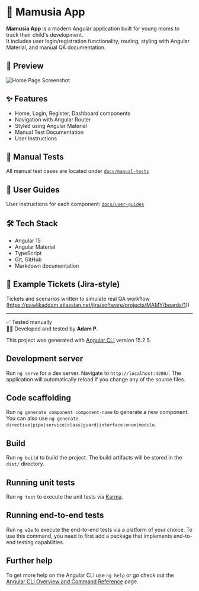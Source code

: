 # 🍼 Mamusia App

**Mamusia App** is a modern Angular application built for young moms to track their child's development.  
It includes user login/registration functionality, routing, styling with Angular Material, and manual QA documentation.

## 📸 Preview

![Home Page Screenshot](./screenshots/home.png)

## ✨ Features

- Home, Login, Register, Dashboard components
- Navigation with Angular Router
- Styled using Angular Material
- Manual Test Documentation
- User Instructions

## 🧪 Manual Tests
All manual test cases are located under [`docs/manual-tests`](./docs/manual-tests)

## 📘 User Guides
User instructions for each component: [`docs/user-guides`](./docs/user-guides)

## 🛠 Tech Stack
- Angular 15
- Angular Material
- TypeScript
- Git, GitHub
- Markdown documentation

## 🧾 Example Tickets (Jira-style)
Tickets and scenarios written to simulate real QA workflow (https://pawlikaddam.atlassian.net/jira/software/projects/MAMY/boards/1))

---

✅ Tested manually  
👨‍💻 Developed and tested by **Adam P.**

This project was generated with [Angular CLI](https://github.com/angular/angular-cli) version 15.2.5.

## Development server

Run `ng serve` for a dev server. Navigate to `http://localhost:4200/`. The application will automatically reload if you change any of the source files.

## Code scaffolding

Run `ng generate component component-name` to generate a new component. You can also use `ng generate directive|pipe|service|class|guard|interface|enum|module`.

## Build

Run `ng build` to build the project. The build artifacts will be stored in the `dist/` directory.

## Running unit tests

Run `ng test` to execute the unit tests via [Karma](https://karma-runner.github.io).

## Running end-to-end tests

Run `ng e2e` to execute the end-to-end tests via a platform of your choice. To use this command, you need to first add a package that implements end-to-end testing capabilities.

## Further help

To get more help on the Angular CLI use `ng help` or go check out the [Angular CLI Overview and Command Reference](https://angular.io/cli) page.
